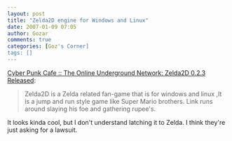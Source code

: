 ```yaml
---
layout: post
title: "Zelda2D engine for Windows and Linux"
date: 2007-01-09 07:05
author: Gozar
comments: true
categories: [Goz's Corner]
tags: []
---
```

<a href="http://www.cyberpunkcafe.com/news.php?extend.43">Cyber Punk Cafe :: The Online Underground Network: Zelda2D 0.2.3 Released</a>:
<blockquote>Zelda2D is a Zelda related fan-game that is for windows and linux ,It is a jump and run style game like Super Mario brothers. Link runs around slaying his foe and gathering rupee's.</blockquote>
It looks kinda cool, but I don't understand latching it to Zelda. I think they're just asking for a lawsuit.
